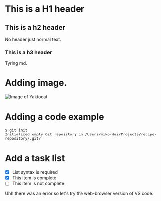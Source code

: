 # This is a H1 header
## This is a h2 header
No header just normal text.  
### This is a h3 header
  
Tyring md.

# Adding image.  
![Image of Yaktocat](https://octodex.github.com/images/yaktocat.png)

# Adding a code example
```
$ git init
Initialized empty Git repository in /Users/miko-dai/Projects/recipe-repository/.git/
```

# Add a task list
- [x] List syntax is required
- [x] This item is complete
- [ ] This item is not complete

Uhh there was an error so let's try the web-browser version of VS code.